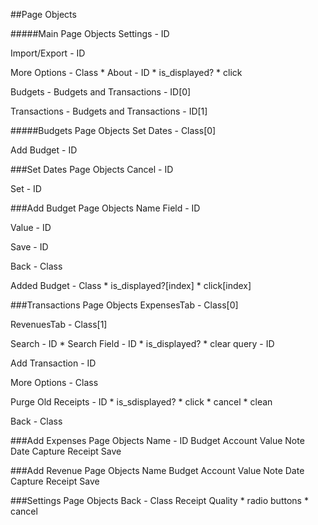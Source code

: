##Page Objects

#####Main Page Objects
Settings - ID

Import/Export - ID

More Options - Class
	* About - ID
	* is_displayed?
		* click

Budgets - Budgets and Transactions - ID[0]

Transactions - Budgets and Transactions - ID[1]

#####Budgets Page Objects
Set Dates - Class[0]

Add Budget - ID

###Set Dates Page Objects
Cancel - ID

Set - ID

###Add Budget Page Objects
Name Field - ID

Value - ID

Save - ID

Back - Class

Added Budget - Class
	* is_displayed?[index]
		* click[index]

###Transactions Page Objects
ExpensesTab - Class[0]

RevenuesTab - Class[1]

Search - ID
	* Search Field - ID
	* is_displayed?
		* clear query - ID

Add Transaction - ID

More Options - Class

Purge Old Receipts - ID
	* is_sdisplayed?
		* click
		* cancel
		* clean

Back - Class

###Add Expenses Page Objects
Name - ID
Budget
Account
Value
Note
Date
Capture Receipt
Save

###Add Revenue Page Objects
Name
Budget
Account
Value
Note
Date
Capture Receipt
Save

###Settings Page Objects
Back - Class
Receipt Quality
	* radio buttons
	* cancel